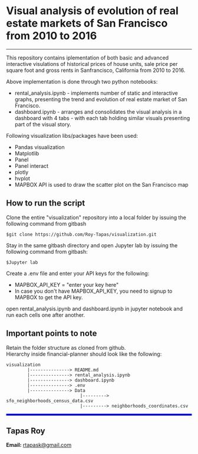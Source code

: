 # Visual analysis of evolution of real estate markets of San Francisco from 2010 to 2016
---

This repository contains iplementation of both basic and advanced interactive visulations of historical prices of house units, sale price per square foot and gross rents in Sanfrancisco, California from 2010 to 2016. 

Above implementation is done through two python notebooks:
* rental_analysis.ipynb - implements number of static and interactive graphs, presenting the trend and evolution of real estate market of San Francisco. 
* dashboard.ipynb - arranges and consolidates the visual analysis in a dashboard with 4 tabs - with each tab holding similar visuals presenting part of the visual story.  


Following visualization libs/packages have been used: <br>
* Pandas visualization
* Matplotlib
* Panel
* Panel interact 
* plotly
* hvplot
* MAPBOX API is used to draw the scatter plot on the San Francisco map

## How to run the script <br>
Clone the entire "visualization" repository into a local folder by issuing the following command from gitbash <br>
```
$git clone https://github.com/Roy-Tapas/visualization.git
```
Stay in the same gitbash directory and open Jupyter lab by issuing the following command from gitbash: <br>
```
$Jupyter lab
```
Create a .env file and enter your API keys for the following:
* MAPBOX_API_KEY = "enter your key here"
* In case you don't have MAPBOX_API_KEY, you need to signup to MAPBOX to get the API key.

open rental_analysis.ipynb and dashboard.ipynb in jupyter notebook and run each cells one after another.


## Important points to note 
Retain the folder structure as cloned from github.  
Hierarchy inside financial-planner should look like the following:
```
visualization 
        |---------------> README.md 
        |---------------> rental_analysis.ipynb 
        |---------------> dashboard.ipynb 
        |---------------> .env
        |---------------> Data
                            |---------> sfo_neighborhoods_census_data.csv
                            |---------> neighborhoods_coordinates.csv
```



<hr style="border:2px solid blue"> </hr>

## Tapas Roy

**Email:** rtapask@gmail.com
